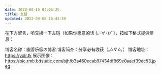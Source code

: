 ```yaml
---
date: 2022-08-16 04:06:39
title: 友链
updated: 2022-09-08 10:43:59
---
```

<div id="qexo-friends"></div>
<link rel="stylesheet" href="https://npm.elemecdn.com/qexo-static@1.1.3/hexo/friends/friends.css"/>
<script data-pjax src="https://npm.elemecdn.com/qexo-static@1.1.3/hexo/friends/friends.js"></script>
<script>loadQexoFriends("qexo-friends", "https://admin-yxlr.tk")</script>

在下方留言，咱交换一下友链（如果你愿意的话 (｡･∀･)ﾉﾞ），按如下格式提供信息：

博客名称：幽香乐容の博客
博客简介：分享必有收获（｡ò ∀ ó｡）
博客地址：https://yxlr.tk
展示图像：https://pic.rmb.bdstatic.com/bjh/b3a460ecab97434df969e0aaef39dc53.jpeg

